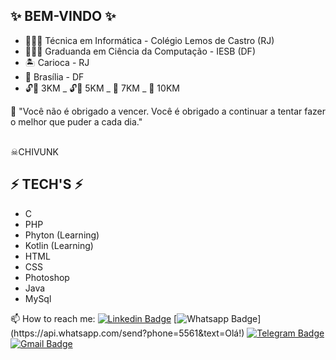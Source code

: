 ## ✨ BEM-VINDO ✨

- 👩🏻‍🔧 Técnica em Informática - Colégio Lemos de Castro (RJ) 
- 👩🏻‍🎓 Graduanda em Ciência da Computação - IESB (DF)
- 🏝 Carioca - RJ 
- 📍 Brasília - DF
- 🔓🔑 3KM _ 🔓🔑 5KM _ 🔐 7KM _ 🔐 10KM

💭 "Você não é obrigado a vencer. Você é obrigado a continuar a tentar fazer o melhor que puder a cada dia." </br></br>
 
 ☠CHIVUNK
 
 ## ⚡ TECH'S ⚡
 
 - C
 - PHP
 - Phyton (Learning)
 - Kotlin (Learning)
 - HTML
 - CSS
 - Photoshop
 - Java
 - MySql
 
 
📫 How to reach me: [![Linkedin Badge](https://img.shields.io/badge/-LinkedIn-blue?style=flat-square&logo=Linkedin&logoColor=white&link=https://www.linkedin.com)](https://www.linkedin.com)
[![Whatsapp Badge](https://img.shields.io/badge/-Whatsapp-4CA143?style=flat-square&labelColor=4CA143&logo=whatsapp&logoColor=white&link=https://api.whatsapp.com/send?phone=55&text=Olá!)](https://api.whatsapp.com/send?phone=5561&text=Olá!)
[![Telegram Badge](https://img.shields.io/badge/-Telegram-1ca0f1?style=flat-square&labelColor=1ca0f1&logo=telegram&logoColor=white&link=https://t.me/)](https://t.me/)
[![Gmail Badge](https://img.shields.io/badge/-Gmail-c14438?style=flat-square&logo=Gmail&logoColor=white&link=mailto:millenamouramms@gmail.com)](mailto:millenamouramms@gmail.com)

<!--


- 
- 👯 I’m looking to collaborate on ...
- 🤔 I’m looking for help with ...
- 💬 Ask me about ...
- 📫 How to reach me: ...
- 😄 Pronouns: ...
- ⚡ Fun fact: ...

[![Linkedin Badge](https://img.shields.io/badge/-LinkedIn-blue?style=flat-square&logo=Linkedin&logoColor=white&link=https://www.linkedin.com)](https://www.linkedin.com)
[![Whatsapp Badge](https://img.shields.io/badge/-Whatsapp-4CA143?style=flat-square&labelColor=4CA143&logo=whatsapp&logoColor=white&link=https://api.whatsapp.com/send?phone=55&text=Olá!)](https://api.whatsapp.com/send?phone=5561&text=Olá!)
[![Telegram Badge](https://img.shields.io/badge/-Telegram-1ca0f1?style=flat-square&labelColor=1ca0f1&logo=telegram&logoColor=white&link=https://t.me/)](https://t.me/)
[![Gmail Badge](https://img.shields.io/badge/-Gmail-c14438?style=flat-square&logo=Gmail&logoColor=white&link=mailto:millenamouramms@gmail.com)](mailto:millenamouramms@gmail.com)
-->
